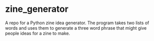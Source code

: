 # zine_generator
A repo for a Python zine idea generator. The program takes two lists of words and uses them to generate a three word phrase that might give people ideas for a zine to make. 
